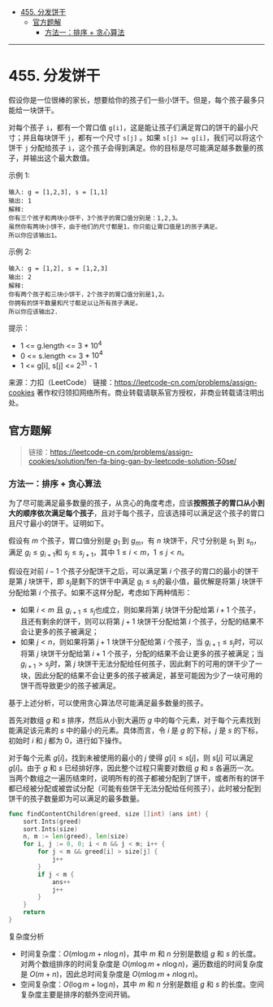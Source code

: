 - [455. 分发饼干](#455-分发饼干)
  - [官方题解](#官方题解)
    - [方法一：排序 + 贪心算法](#方法一排序--贪心算法)

------------------------------

# 455. 分发饼干

假设你是一位很棒的家长，想要给你的孩子们一些小饼干。但是，每个孩子最多只能给一块饼干。

对每个孩子 `i`，都有一个胃口值 `g[i]`，这是能让孩子们满足胃口的饼干的最小尺寸；并且每块饼干 `j`，都有一个尺寸 `s[j]` 。如果 `s[j] >= g[i]`，我们可以将这个饼干 `j` 分配给孩子 `i`，这个孩子会得到满足。你的目标是尽可能满足越多数量的孩子，并输出这个最大数值。
 

示例 1:

```
输入: g = [1,2,3], s = [1,1]
输出: 1
解释: 
你有三个孩子和两块小饼干，3个孩子的胃口值分别是：1,2,3。
虽然你有两块小饼干，由于他们的尺寸都是1，你只能让胃口值是1的孩子满足。
所以你应该输出1。
```

示例 2:

```
输入: g = [1,2], s = [1,2,3]
输出: 2
解释: 
你有两个孩子和三块小饼干，2个孩子的胃口值分别是1,2。
你拥有的饼干数量和尺寸都足以让所有孩子满足。
所以你应该输出2.
```

提示：

- 1 <= g.length <= 3 * $10^4$
- 0 <= s.length <= 3 * $10^4$
- 1 <= g[i], s[j] <= $2^{31}$ - 1

来源：力扣（LeetCode）
链接：https://leetcode-cn.com/problems/assign-cookies
著作权归领扣网络所有。商业转载请联系官方授权，非商业转载请注明出处。


## 官方题解

> 链接：https://leetcode-cn.com/problems/assign-cookies/solution/fen-fa-bing-gan-by-leetcode-solution-50se/

### 方法一：排序 + 贪心算法

为了尽可能满足最多数量的孩子，从贪心的角度考虑，应该**按照孩子的胃口从小到大的顺序依次满足每个孩子**，且对于每个孩子，应该选择可以满足这个孩子的胃口且尺寸最小的饼干。证明如下。

假设有 $m$ 个孩子，胃口值分别是 $g_1$​ 到 $g_m$​，有 $n$ 块饼干，尺寸分别是 $s_1$​ 到 $s_n$​，满足 $g_i \le g_{i+1}$​ 和 $s_j \le s_{j+1}$​，其中 $1 \le i < m$，$1 \le j < n$。

假设在对前 $i-1$ 个孩子分配饼干之后，可以满足第 $i$ 个孩子的胃口的最小的饼干是第 $j$ 块饼干，即 $s_j$​ 是剩下的饼干中满足 $g_i \le s_j$​ 的最小值，最优解是将第 $j$ 块饼干分配给第 $i$ 个孩子。如果不这样分配，考虑如下两种情形：

- 如果 $i<m$ 且 $g_{i+1} \le s_j$​ 也成立，则如果将第 $j$ 块饼干分配给第 $i+1$ 个孩子，且还有剩余的饼干，则可以将第 $j+1$ 块饼干分配给第 $i$ 个孩子，分配的结果不会让更多的孩子被满足；
- 如果 $j<n$，则如果将第 $j+1$ 块饼干分配给第 $i$ 个孩子，当 $g_{i+1} \le s_j$​ 时，可以将第 $j$ 块饼干分配给第 $i+1$ 个孩子，分配的结果不会让更多的孩子被满足；当 $g_{i+1}>s_j$​ 时，第 $j$ 块饼干无法分配给任何孩子，因此剩下的可用的饼干少了一块，因此分配的结果不会让更多的孩子被满足，甚至可能因为少了一块可用的饼干而导致更少的孩子被满足。

基于上述分析，可以使用贪心算法尽可能满足最多数量的孩子。

首先对数组 $g$ 和 $s$ 排序，然后从小到大遍历 $g$ 中的每个元素，对于每个元素找到能满足该元素的 $s$ 中的最小的元素。具体而言，令 $i$ 是 $g$ 的下标，$j$ 是 $s$ 的下标，初始时 $i$ 和 $j$ 都为 0，进行如下操作。

对于每个元素 $g[i]$，找到未被使用的最小的 $j$ 使得 $g[i] \le s[j]$，则 $s[j]$ 可以满足 $g[i]$。由于 $g$ 和 $s$ 已经排好序，因此整个过程只需要对数组 $g$ 和 $s$ 各遍历一次。当两个数组之一遍历结束时，说明所有的孩子都被分配到了饼干，或者所有的饼干都已经被分配或被尝试分配（可能有些饼干无法分配给任何孩子），此时被分配到饼干的孩子数量即为可以满足的最多数量。

```go
func findContentChildren(greed, size []int) (ans int) {
    sort.Ints(greed)
    sort.Ints(size)
    n, m := len(greed), len(size)
    for i, j := 0, 0; i < n && j < m; i++ {
        for j < m && greed[i] > size[j] {
            j++
        }
        if j < m {
            ans++
            j++
        }
    }
    return
}
```

复杂度分析

- 时间复杂度：$O(m \log m + n \log n)$，其中 $m$ 和 $n$ 分别是数组 $g$ 和 $s$ 的长度。对两个数组排序的时间复杂度是 $O(m \log m + n \log n)$，遍历数组的时间复杂度是 $O(m+n)$，因此总时间复杂度是 $O(m \log m + n \log n)$。
- 空间复杂度：$O(\log m + \log n)$，其中 $m$ 和 $n$ 分别是数组 $g$ 和 $s$ 的长度。空间复杂度主要是排序的额外空间开销。
